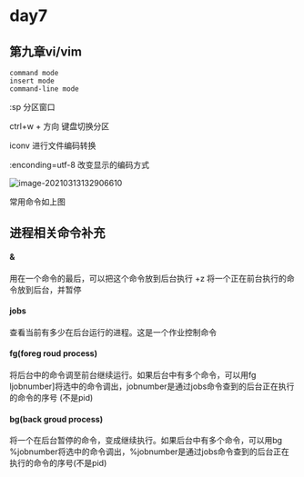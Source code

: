 # day7 

## 第九章vi/vim

```
command mode
insert mode
command-line mode
```

:sp 分区窗口

ctrl+w + 方向 键盘切换分区

iconv 进行文件编码转换

:enconding=utf-8 改变显示的编码方式

![image-20210313132906610](G:\linux_review\image-20210313132906610.png)

常用命令如上图

## 进程相关命令补充

#### &

用在一个命令的最后，可以把这个命令放到后台执行
<Ctrl> +z
将一个正在前台执行的命令放到后台，并暂停

#### jobs

查看当前有多少在后台运行的进程。这是一个作业控制命令

#### fg(foreg roud process)

将后台中的命令调至前台继续运行。如果后台中有多个命令，可以用fg ljobnumber]将选中的命令调出，jobnumber是通过jobs命令查到的后台正在执行的命令的序号  (不是pid)

#### bg(back groud process)

将一个在后台暂停的命令，变成继续执行。如果后台中有多个命令，可以用bg  %jobnumber将选中的命令调出，%jobnumber是通过jobs命令查到的后台正在执行的命令的序号(不是pid)